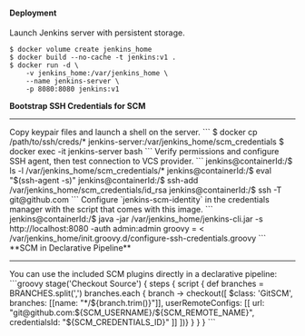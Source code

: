 #### Deployment
Launch Jenkins server with persistent storage.
```
$ docker volume create jenkins_home
$ docker build --no-cache -t jenkins:v1 .
$ docker run -d \
    -v jenkins_home:/var/jenkins_home \
    --name jenkins-server \
    -p 8080:8080 jenkins:v1 

```
**Bootstrap SSH Credentials for SCM**
<hr>
Copy keypair files and launch a shell on the server.
```
$ docker cp /path/to/ssh/creds/* jenkins-server:/var/jenkins_home/scm_credentials
$ docker exec -it jenkins-server bash
```
Verify permissions and configure SSH agent, then test connection to VCS provider.
```
jenkins@containerId:/$ ls -l /var/jenkins_home/scm_credentials/*
jenkins@containerId:/$ eval "$(ssh-agent -s)"
jenkins@containerId:/$ ssh-add /var/jenkins_home/scm_credentials/id_rsa
jenkins@containerId:/$ ssh -T git@github.com
```
Configure `jenkins-scm-identity` in the credentials manager with the script that comes with this image.
```
jenkins@containerId:/$ java -jar /var/jenkins_home/jenkins-cli.jar -s http://localhost:8080 -auth admin:admin groovy = < /var/jenkins_home/init.groovy.d/configure-ssh-credentials.groovy
```
**SCM in Declarative Pipeline**
<hr>
You can use the included SCM plugins directly in a declarative pipeline:
```groovy
        stage('Checkout Source') {
            steps {
                script {
                    def branches = BRANCHES.split(',')
                    branches.each { branch -> 
                        checkout([
                            $class: 'GitSCM',
                            branches: [[name: "*/${branch.trim()}"]],
                            userRemoteConfigs: [[
                                url: "git@github.com:${SCM_USERNAME}/${SCM_REMOTE_NAME}",
                                credentialsId: "${SCM_CREDENTIALS_ID}"
                            ]]
                        ])}
                }
            }
        }
```